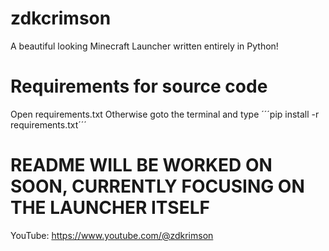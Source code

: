 # zdkcrimson
A beautiful looking Minecraft Launcher written entirely in Python!

# Requirements for source code
Open requirements.txt
Otherwise goto the terminal and type 
´´´pip install -r requirements.txt´´´

# README WILL BE WORKED ON SOON, CURRENTLY FOCUSING ON THE LAUNCHER ITSELF

YouTube: 
https://www.youtube.com/@zdkrimson
